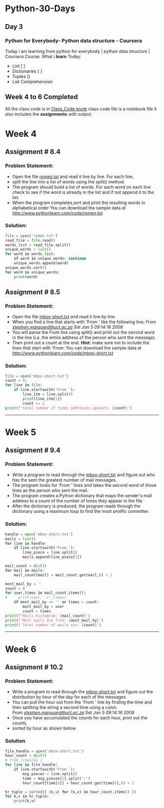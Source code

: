 # Python-30-Days
## Day 3
### Python for Everybody- Python data structure - Coursera
Today i am learning from python for everybody | python data structure | Coursera Course.
What i **learn** Today:
- List [ ]
- Dictionaries { }
- Tuples ()
- List Comprehension

## Week 4 to 6 Completed
All the class code is in [Class_Code.ipynb]('/Class_Code.ipynb') class code file is a notebook file it also includes the **assignments** with output.
# Week 4 
## Assignment # 8.4
### **Problem Statement:**
- Open the file [romeo.txt](/romeo.txt) and read it line by line. For each line, 
- split the line into a list of words using the split() method. 
- The program should build a list of words. For each word on each line check to see if the word is already
    in the list and if not append it to the list. 
- When the program completes,sort and print the resulting words in alphabetical order
You can download the sample data at http://www.pythonlearn.com/code/romeo.txt

### **Solution:**
```python
file = open('romeo.txt')
read_file = file.read()
words_list = read_file.split()
unique_words = list()
for word in words_list:
    if word in unique_words: continue
    unique_words.append(word)
unique_words.sort()
for word in unique_words:
    print(word)
```
## Assignment # 8.5
### **Problem Statement:**
- Open the file [mbox-short.txt](/mbox-short.txt) and read it line by line. 
- When you find a line that starts with 'From ' like the following line: *From stephen.marquard@uct.ac.za Sat Jan  5 09:14:16 2008*
- You will parse the From line using split() and print out the second word in the line (i.e. the entire address of the person who sent the message). 
- Then print out a count at the end.
**Hint:** make sure not to include the lines that start with 'From:
You can download the sample data at http://www.pythonlearn.com/code/mbox-short.txt
### **Solution:**
```python
file = open('mbox-short.txt')
count = 0;
for line in file:
    if line.startswith('From '): 
        line_itm = line.split()
        print(line_itm[1])
        count += 1
print(f'total number of times addresses appears: {count}')
```
----
# Week 5
## Assignment # 9.4
### **Problem Statement:**
- Write a program to read through the [mbox-short.txt](/mbox-short.txt) and figure out who has the sent the greatest number of mail messages. 
- The program looks for 'From ' lines and takes the second word of those lines as the person who sent the mail.
- The program creates a Python dictionary that maps the sender's mail address to a count of the number of times they appear in the file. 
- After the dictionary is produced, the program reads through the dictionary using a maximum loop to find the most prolific committer.

### **Solution:**
```python
handle = open('mbox-short.txt')
mails = list()
for line in handle:
    if line.startswith('From '):
        line_piece = line.split()
        mails.append(line_piece[1])

mail_count = dict()
for mail in mails:
    mail_count[mail] = mail_count.get(mail,0) + 1

most_mail_by = ''
count = 0
for user,times in mail_count.items():
#     print(user,'->',times)
    if most_mail_by == '' or times > count:
        most_mail_by = user
        count = times
print(f'Mails histogram: {mail_count}')
print(f'Most mails are from: {most_mail_by}')
print(f'Total number of mails are: {count}')
```
----
# Week 6
## Assignment # 10.2
### **Problem Statement:**
- Write a program to read through the [mbox-short.txt](/mbox-short.txt) and figure out the distribution by hour of the day for each of the messages.
- You can pull the hour out from the 'From ' line by finding the time and then splitting the string a second time using a colon. <br/> *From stephen.marquard@uct.ac.za Sat Jan  5 09:14:16 2008*
- Once you have accumulated the counts for each hour, print out the counts,
- sorted by hour as shown below.

### **Solution**
```python
file_handle = open('mbox-short.txt')
hour_count = dict()
# from_lines[aa ]
for line in file_handle:
    if line.startswith('From '):
        msg_pieces = line.split()
        time = msg_pieces[5].split(":")
        hour_count[time[0]] = hour_count.get(time[0],0) + 1

hr_tuple = sorted([ (k,v) for (k,v) in hour_count.items() ])
for k,v in hr_tuple:
    print(k,v)
```